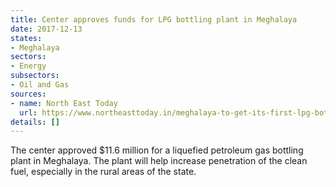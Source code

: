 ```yaml
---
title: Center approves funds for LPG bottling plant in Meghalaya
date: 2017-12-13
states:
- Meghalaya
sectors:
- Energy
subsectors:
- Oil and Gas
sources:
- name: North East Today
  url: https://www.northeasttoday.in/meghalaya-to-get-its-first-lpg-bottling-facility/
details: []
---
```


The center approved $11.6 million for a liquefied petroleum gas bottling plant in Meghalaya. The plant will help increase penetration of the clean fuel, especially in the rural areas of the state.
